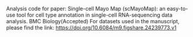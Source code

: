 Analysis code for paper: Single-cell Mayo Map (scMayoMap): an easy-to-use tool for cell type annotation in single-cell RNA-sequencing data analysis. BMC Biology(Accepted)
For datasets used in the manuscript, please find the link: https://doi.org/10.6084/m9.figshare.24239773.v1
